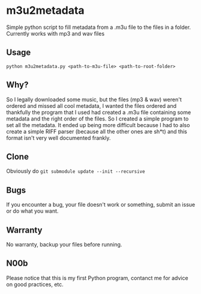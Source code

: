 # m3u2metadata
Simple python script to fill metadata from a .m3u file to the files in a folder.
Currently works with mp3 and wav files

## Usage
```
python m3u2metadata.py <path-to-m3u-file> <path-to-root-folder>
```

## Why?
So I legally downloaded some music, but the files (mp3 & wav) weren't ordered and missed all cool metadata, I wanted the files ordered and thankfully the program that I used had created a .m3u file containing some metadata and the right order of the files.
So I created a simple program to set all the metadata.
It ended up being more difficult because I had to also create a simple RIFF parser (because all the other ones are sh\*t) and this format isn't very well documented frankly.

## Clone
Obviously do `git submodule update --init --recursive`

## Bugs
If you encounter a bug, your file doesn't work or something, submit an issue or do what you want.

## Warranty
No warranty, backup your files before running.

## N00b
Please notice that this is my first Python program, contanct me for advice on good practices, etc.

